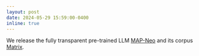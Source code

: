 ```yaml
---
layout: post
date: 2024-05-29 15:59:00-0400
inline: true
---
```


We release the fully transparent pre-trained LLM <a href="https://huggingface.co/collections/m-a-p/neo-models-66395a5c9662bb58d5d70f04">MAP-Neo</a> and its corpus <a href="https://huggingface.co/collections/m-a-p/neo-datasets-66395dc55cbebc0a7767bbd5">Matrix</a>.

